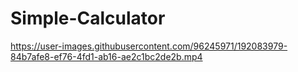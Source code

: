 # Simple-Calculator

https://user-images.githubusercontent.com/96245971/192083979-84b7afe8-ef76-4fd1-ab16-ae2c1bc2de2b.mp4

